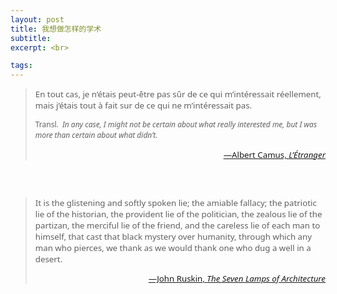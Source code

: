 ```yaml
---
layout: post
title: 我想做怎样的学术
subtitle: 
excerpt: <br>

tags: 
---
```


> <p style="font-size:.95em; font-family: Noto Sans">
> En tout cas, je n’étais peut-être pas sûr de ce qui m’intéressait réellement, mais j’étais tout à fait sur de ce qui ne m’intéressait pas. </p> 
>
><p style="font-size:.855em; font-family: Noto Sans"> 
> Transl.&nbsp; <i> In any case, I might not be certain about what really interested me, but I was more than certain about what didn’t. </i> </p>
><p align="right" style="font-size:0.95em; font-family: Noto Sans"> <a href="https://archive.org/details/albertcamus-letranger-1942_20190820/page/n89/mode/2up">—Albert Camus, <i>L’Étranger</i> </a> </p>

<p style="margin-bottom:2em"> </p>

<br>

> <p style="font-size:.95em; font-family: Noto Sans">
> It is the glistening and softly spoken lie; the amiable fallacy; the patriotic lie of the historian, the provident lie of the politician, the zealous lie of the partizan, the merciful lie of the friend, and the careless lie of each man to himself, that cast that black mystery over humanity, through which any man who pierces, we thank as we would thank one who dug a well in a desert. </p>
><p align="right" style="font-size:0.95em; font-family: Noto Sans"> 
>	<a href="https://archive.org/details/lamps_architect/page/n59/mode/2up">—John Ruskin, <nobr> <i>The Seven Lamps of Architecture</i> </nobr> </a> </p>

<br>














